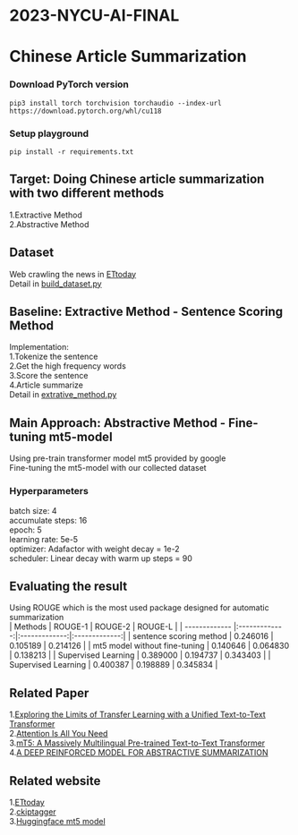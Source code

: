 # 2023-NYCU-AI-FINAL
# Chinese Article Summarization
###  Download PyTorch version
```
pip3 install torch torchvision torchaudio --index-url https://download.pytorch.org/whl/cu118
```
### Setup playground
```
pip install -r requirements.txt
```
## Target: Doing Chinese article summarization with two different methods
 1.Extractive Method
<br/>
 2.Abstractive Method

## Dataset
Web crawling the news in [ETtoday](https://www.ettoday.net/?from=logo)
<br/>
Detail in [build_dataset.py](https://github.com/kevinchou0518/2023-NYCU-AI-Final-Project-Team-10/blob/main/build_dataset.py)
## Baseline: Extractive Method - Sentence Scoring Method
Implementation:
<br/>
1.Tokenize the sentence
<br/>
2.Get the high frequency words
<br/>
3.Score the sentence
<br/>
4.Article summarize
<br/>
Detail in [extrative_method.py](https://github.com/kevinchou0518/2023-NYCU-AI-Final-Project-Team-10/blob/main/extrative_method.py)
## Main Approach: Abstractive Method - Fine-tuning mt5-model
Using pre-train transformer model mt5 provided by google 
<br/>
Fine-tuning the mt5-model with our collected dataset 
<br/>
### Hyperparameters
batch size: 4
<br/>
accumulate steps: 16
<br/>
epoch: 5
<br/>
learning rate: 5e-5
<br/>
optimizer: Adafactor with weight decay = 1e-2
<br/>
scheduler: Linear decay with warm up steps = 90
<br/>
## Evaluating the result
Using ROUGE which is the most used package designed for automatic summarization
<br/>
| Methods        | ROUGE-1           | ROUGE-2  | ROUGE-L |
| ------------- |:-------------:|:-------------:|:-------------:|
| sentence scoring method | 0.246016 | 0.105189 | 0.214126 |
| mt5 model without fine-tuning | 0.140646 | 0.064830 | 0.138213 |
| Supervised Learning | 0.389000 | 0.194737 | 0.343403 |
| Supervised Learning | 0.400387 | 0.198889 | 0.345834 |

## Related Paper
1.[Exploring the Limits of Transfer Learning with a Unified Text-to-Text Transformer](https://jmlr.org/papers/volume21/20-074/20-074.pdf)
<br/>
2.[Attention Is All You Need](https://arxiv.org/pdf/1706.03762.pdf)
<br/>
3.[mT5: A Massively Multilingual Pre-trained Text-to-Text Transformer](https://arxiv.org/pdf/2010.11934.pdf)
<br/>
4.[A DEEP REINFORCED MODEL FOR ABSTRACTIVE SUMMARIZATION](https://arxiv.org/pdf/1705.04304.pdf)
## Related website
1.[ETtoday](https://www.ettoday.net)
<br/>
2.[ckiptagger](https://github.com/ckiplab/ckiptagger)
<br/>
3.[Huggingface mt5 model]([https://arxiv.org/pdf/2010.11934.pdf](https://huggingface.co/docs/transformers/model_doc/mt5))
